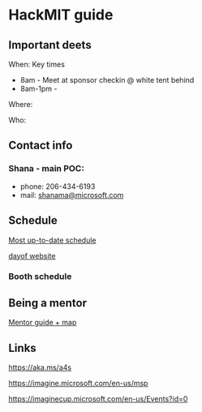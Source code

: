 # HackMIT guide

## Important deets
When: 
Key times
- 8am - Meet at sponsor checkin @ white tent behind 
- 8am-1pm - 

Where:

Who:

## Contact info
### Shana - main POC: 
- phone: 206-434-6193
- mail: shanama@microsoft.com



## Schedule
[Most up-to-date schedule](http://go.hackmit.org/sponsor-schedule)

[dayof website](http://go.hackmit.org/dayof)

### Booth schedule

## Being a mentor
[Mentor guide + map](hackmit_mentorguide.pdf)

## Links
https://aka.ms/a4s

https://imagine.microsoft.com/en-us/msp

https://imaginecup.microsoft.com/en-us/Events?id=0


